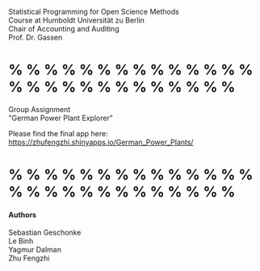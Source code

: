 Statistical Programming for Open Science Methods  
Course at Humboldt Universität zu Berlin  
Chair of Accounting and Auditing  
Prof. Dr. Gassen  


# % % % % % % % % % % % % % % % % % % % % % % % % % % %
Group Assignment  
"German Power Plant Explorer"  


Please find the final app here:
https://zhufengzhi.shinyapps.io/German_Power_Plants/


# % % % % % % % % % % % % % % % % % % % % % % % % % % %
#### Authors ####  
Sebastian Geschonke  
Le Binh  
Yagmur Dalman  
Zhu Fengzhi  


